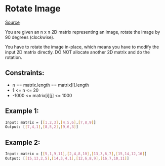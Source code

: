 #  Rotate Image
[Source](https://leetcode.com/problems/rotate-image/)

You are given an n x n 2D matrix representing an image, rotate the image by 90 degrees (clockwise).

You have to rotate the image in-place, which means you have to modify the input 2D matrix directly. DO NOT allocate another 2D matrix and do the rotation.

## Constraints:

 - n == matrix.length == matrix[i].length
 - 1 <= n <= 20
 - -1000 <= matrix[i][j] <= 1000

## Example 1:
```sh
Input: matrix = [[1,2,3],[4,5,6],[7,8,9]]
Output: [[7,4,1],[8,5,2],[9,6,3]]
```

## Example 2:
```sh
Input: matrix = [[5,1,9,11],[2,4,8,10],[13,3,6,7],[15,14,12,16]]
Output: [[15,13,2,5],[14,3,4,1],[12,6,8,9],[16,7,10,11]]
```